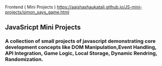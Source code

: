 Frontend ( Mini Projects )
https://aaishashaukatali.github.io/JS-mini-projects/simon_says_game.html 

## JavaSricpt Mini Projects
### A collection of small projects of javascript demonstrating core development concepts like **DOM Manipulation,Event Handling, API Integration, Game Logic, Local Storage, Dynamic Rendring, Randomization.**
